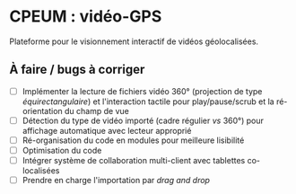 # CPEUM : vidéo-GPS
Plateforme pour le visionnement interactif de vidéos géolocalisées.

## À faire / bugs à corriger
- [ ] Implémenter la lecture de fichiers vidéo 360° (projection de type *équirectangulaire*) et l'interaction tactile pour play/pause/scrub et la ré-orientation du champ de vue
- [ ] Détection du type de vidéo importé (cadre régulier *vs* 360°) pour affichage automatique avec lecteur approprié
- [ ] Ré-organisation du code en modules pour meilleure lisibilité
- [ ] Optimisation du code
- [ ] Intégrer système de collaboration multi-client avec tablettes co-localisées
- [ ] Prendre en charge l'importation par *drag and drop*
